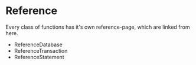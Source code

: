 # Reference #

Every class of functions has it's own reference-page, which are linked from here.

  * ReferenceDatabase
  * ReferenceTransaction
  * ReferenceStatement